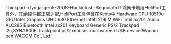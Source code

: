 Thinkpad-x1yoga-gen5-20UB-Hackintosh-Sequoia15.0
除网卡地用HeliPort工具外，其余硬件都正常适配,HeliPort工具包含在Kexts中
Hardware
    CPU 10510u
    GPU Intel Graphics UHD 630
    Ethernet Intel I219LM
    WiFi    Intel ax201
    Audio   ALC285
    Bluetooth  Intel ax201
    Keyboard  Generic PS/2
    Trackpad  I2c,SYNA8006
    Trackpoint  ps/2 mouse
    Touchscreen  USB device
    Wacom pen  WACOM Co., Ltd.
